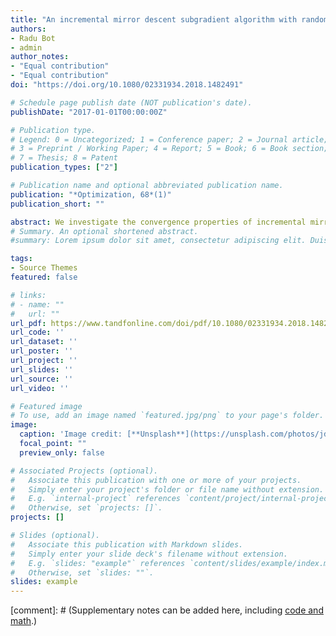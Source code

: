 ```yaml
---
title: "An incremental mirror descent subgradient algorithm with random sweeping and proximal step"
authors:
- Radu Bot
- admin
author_notes:
- "Equal contribution"
- "Equal contribution"
doi: "https://doi.org/10.1080/02331934.2018.1482491"

# Schedule page publish date (NOT publication's date).
publishDate: "2017-01-01T00:00:00Z"

# Publication type.
# Legend: 0 = Uncategorized; 1 = Conference paper; 2 = Journal article;
# 3 = Preprint / Working Paper; 4 = Report; 5 = Book; 6 = Book section;
# 7 = Thesis; 8 = Patent
publication_types: ["2"]

# Publication name and optional abbreviated publication name.
publication: "*Optimization, 68*(1)"
publication_short: ""

abstract: We investigate the convergence properties of incremental mirror descenttype subgradient algorithms for minimizing the sum of convex functions.In each step, we only evaluate the subgradient of a single component func-tion and \textit{mirror} it back to the feasible domain, which makes iterations verycheap to compute. The analysis is made for a randomized selection of thecomponent functions, which yields the deterministic algorithm as a specialcase. Under supplementary differentiability assumptions on the functionwhich induces the mirror map, we are also able to deal with the presenceof another term in the objective function, which is evaluated via a proximaltype step. In both cases, we derive convergence rates of $O(1/\sqrt$k$)$ in expectation for the $k$-th best objective function value and illustrate our theoretical findings by numerical experiments in positron emission tomography and machine learning.
# Summary. An optional shortened abstract.
#summary: Lorem ipsum dolor sit amet, consectetur adipiscing elit. Duis posuere tellus ac convallis placerat. Proin tincidunt magna sed ex sollicitudin condimentum.

tags:
- Source Themes
featured: false

# links:
# - name: ""
#   url: ""
url_pdf: https://www.tandfonline.com/doi/pdf/10.1080/02331934.2018.1482491?needAccess=true
url_code: ''
url_dataset: ''
url_poster: ''
url_project: ''
url_slides: ''
url_source: ''
url_video: ''

# Featured image
# To use, add an image named `featured.jpg/png` to your page's folder. 
image:
  caption: 'Image credit: [**Unsplash**](https://unsplash.com/photos/jdD8gXaTZsc)'
  focal_point: ""
  preview_only: false

# Associated Projects (optional).
#   Associate this publication with one or more of your projects.
#   Simply enter your project's folder or file name without extension.
#   E.g. `internal-project` references `content/project/internal-project/index.md`.
#   Otherwise, set `projects: []`.
projects: []

# Slides (optional).
#   Associate this publication with Markdown slides.
#   Simply enter your slide deck's filename without extension.
#   E.g. `slides: "example"` references `content/slides/example/index.md`.
#   Otherwise, set `slides: ""`.
slides: example
---
```


[comment]: # (Supplementary notes can be added here, including [code and math](https://sourcethemes.com/academic/docs/writing-markdown-latex/).)
